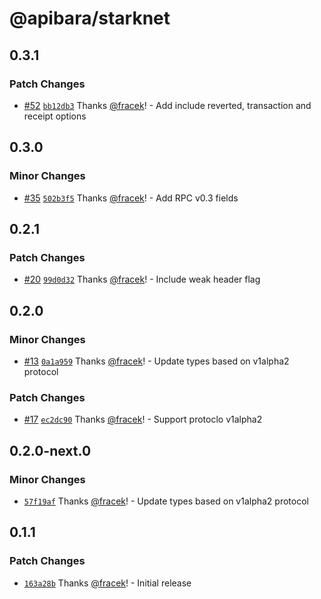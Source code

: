 # @apibara/starknet

## 0.3.1

### Patch Changes

- [#52](https://github.com/apibara/typescript-sdk/pull/52) [`bb12db3`](https://github.com/apibara/typescript-sdk/commit/bb12db32098d09e506eaaa12c2eb81f06b285c32) Thanks [@fracek](https://github.com/fracek)! - Add include reverted, transaction and receipt options

## 0.3.0

### Minor Changes

- [#35](https://github.com/apibara/typescript-sdk/pull/35) [`502b3f5`](https://github.com/apibara/typescript-sdk/commit/502b3f582713c4f6d008aaaf9fef3f139ce32332) Thanks [@fracek](https://github.com/fracek)! - Add RPC v0.3 fields

## 0.2.1

### Patch Changes

- [#20](https://github.com/apibara/typescript-sdk/pull/20) [`99d0d32`](https://github.com/apibara/typescript-sdk/commit/99d0d3234d1d7940967932a7dc838128ee9f024d) Thanks [@fracek](https://github.com/fracek)! - Include weak header flag

## 0.2.0

### Minor Changes

- [#13](https://github.com/apibara/typescript-sdk/pull/13) [`0a1a959`](https://github.com/apibara/typescript-sdk/commit/0a1a9599a482520b426b0026d3a98f08cbdbb51f) Thanks [@fracek](https://github.com/fracek)! - Update types based on v1alpha2 protocol

### Patch Changes

- [#17](https://github.com/apibara/typescript-sdk/pull/17) [`ec2dc90`](https://github.com/apibara/typescript-sdk/commit/ec2dc90a548e07bc6afd20662fec5109fdc80d65) Thanks [@fracek](https://github.com/fracek)! - Support protoclo v1alpha2

## 0.2.0-next.0

### Minor Changes

- [`57f19af`](https://github.com/apibara/typescript-sdk/commit/57f19af61daae6594214e87ca3a7baae0d5ee86a) Thanks [@fracek](https://github.com/fracek)! - Update types based on v1alpha2 protocol

## 0.1.1

### Patch Changes

- [`163a28b`](https://github.com/apibara/typescript-sdk/commit/163a28b808a8d15bd927f7feaf34546a681c346e) Thanks [@fracek](https://github.com/fracek)! - Initial release
